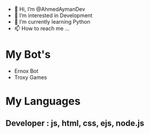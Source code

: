 - 👋 Hi, I’m @AhmedAymanDev
- 👀 I’m interested in Development
- 🌱 I’m currently learning Python
- 📫 How to reach me ... 

# My Bot's
* Ernox Bot
* Troxy Games

# My Languages
## Developer : js, html, css, ejs, node.js 
